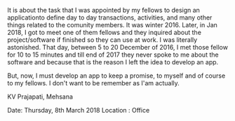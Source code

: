 It is about the task that I was appointed by my fellows to design an applicationto define day to day transactions, activities, and many other things related to the comunity members. It was winter 2016. Later, in Jan 2018, I got to meet one of them fellows and they inquired about the project/software if finished so they can use at work. I was literally astonished. That day, between 5 to 20 December of 2016, I met those fellow for 10 to 15 minutes and till end of 2017 they never spoke to me about the software and because that is the reason I left the idea to develop an app.

But, now, I must develop an app to keep a promise, to myself and of course to my fellows. I don't want to be remember as I'am actually. 

KV Prajapati,
Mehsana

Date: Thursday, 8th March 2018
Location : Office
